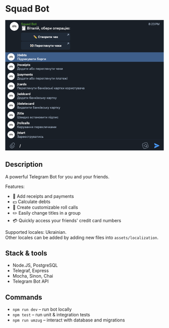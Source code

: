 # Squad Bot

![Screenshot](docs/screenshot.png)

## Description

A powerful Telegram Bot for you and your friends.

Features:
- 🧾 Add receipts and payments
- 💵 Calculate debts
- 📢 Create customizable roll calls
- ✏️ Easily change titles in a group
- 💳 Quickly access your friends' credit card numbers

Supported locales: Ukrainian.  
Other locales can be added by adding new files into `assets/localization`.

## Stack & tools
- Node.JS, PostgreSQL
- Telegraf, Express
- Mocha, Sinon, Chai
- Telegram Bot API

## Commands
- `npm run dev` – run bot locally
- `npm test` – run unit & integration tests
- `npm run umzug` – interact with database and migrations
